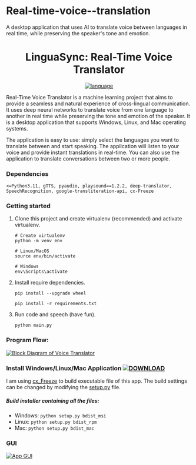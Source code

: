 
# Real-time-voice--translation


A desktop application that uses AI to translate voice between languages in real time, while preserving the speaker's tone and emotion.
<div align="center">














    
<h1> LinguaSync: Real-Time Voice Translator </h1> <a href="#"><img alt="language" src="https://user-images.githubusercontent.com/132539454/278971782-9453805e-e2e6-4d99-b1de-cf8fcd3e7105.svg"></a>
</div>




Real-Time Voice Translator is a machine learning project that aims to provide a seamless and natural experience of cross-lingual communication. It uses deep neural networks to translate voice from one language to another in real time while preserving the tone and emotion of the speaker. It is a desktop application that supports Windows, Linux, and Mac operating systems.


The application is easy to use: simply select the languages you want to translate between and start speaking. The application will listen to your voice and provide instant translations in real-time. You can also use the application to translate conversations between two or more people.


### Dependencies
    <=Python3.11, gTTS, pyaudio, playsound==1.2.2, deep-translator, SpeechRecognition, google-transliteration-api, cx-Freeze


### Getting started


1. Clone this project and create virtualenv (recommended) and activate virtualenv.
    ```
    # Create virtualenv
    python -m venv env
 
    # Linux/MacOS
    source env/bin/activate
    
    # Windows
    env\Scripts\activate
    ```
    
2. Install require dependencies.
    ```
    pip install --upgrade wheel
    
    pip install -r requirements.txt
    ```

3. Run code and speech (have fun).
    ```
    python main.py
    ```

### Program Flow:
<a href="#"><img src="https://github.com/SamirPaulb/real-time-voice-translator/assets/77569653/73dd62d6-798d-4129-aff3-16d6d932a817" alt="Block Diagram of Voice Translator"></a>


### Install Windows/Linux/Mac Application <a href="https://github.com/SamirPaulb/real-time-voice-translator/releases/latest"><img src="https://user-images.githubusercontent.com/132539454/278971282-8d676023-a03a-463c-8e55-3f0afe6e3e58.svg" alt="DOWNLOAD"></a>

I am using <a href="https://github.com/marcelotduarte/cx_Freeze/tree/main">cx_Freeze</a> to build executable file of this app. The build settings can be changed by modifying the <a href="https://github.com/SamirPaulb/real-time-voice-translator/blob/main/setup.py">setup.py</a> file.

##### Build installer containing all the files:
- Windows: ```python setup.py bdist_msi```
- Linux: ```python setup.py bdist_rpm```
- Mac: ```python setup.py bdist_mac```


### GUI 
<a href="#"><img src="https://github.com/SamirPaulb/real-time-voice-translator/assets/77569653/f96a4115-a88f-4096-9a00-954b8527d872" alt="App GUI"></a>

